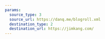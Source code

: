 ```yaml
---
params:
  source_type: 3
  source_url: https://danq.me/blogroll.xml
  destination_type: 2
  destination_url: https://jimkang.com/
---
```

